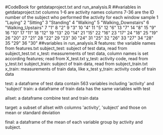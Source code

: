 #CodeBook for getdataproject.txt and run_analysis.R
##variables in getdataproject.txt
columns 1-6 are activity names
columns 7-36 are the ID number of the subject who performed the activity for each window sample
1 "Laying"
2 "Sitting"
3 "Standing"
4 "Walking"
5 "Walking_Downstairs"
6 "Walking_Upstairs"
7 "1"
8 "2"
9 "3"
10 "4"
11 "5"
12 "6"
13 "7"
14 "8"
15 "9"
16 "10"
17 "11"
18 "12"
19 "13"
20 "14"
21 "15"
22 "16"
23 "17"
24 "18"
25 "19"
26 "20"
27 "21"
28 "22"
29 "23"
30 "24"
31 "25"
32 "26"
33 "27"
34 "28"
35 "29"
36 "30"
##variables in run_analysis.R
features: the variable names from features.txt
subject_test: subject of test data, read from subject_test.txt
x_test: measurements of test data, column names is set according features; read from X_test.txt
y_test: activity code, read from y_test.txt
subject_train: subject of train data, read from subject_train.txt
x_train: measurements of train data, like x_test
y_train: activity code of train data

test: a dataframe of test data contain 563 variables including 'activity' and 'subject'
train: a dataframe of train data has the same variables with test

allset: a dataframe combine test and train data

target: a subset of allset with columns 'activity', 'subject' and those on mean or standard deviation

final: a dataframe of the mean of each variable group by activity and subject.
